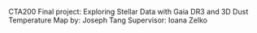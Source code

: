 CTA200 Final project: Exploring Stellar Data with Gaia DR3 and 3D Dust Temperature Map
by: Joseph Tang
Supervisor: Ioana Zelko
